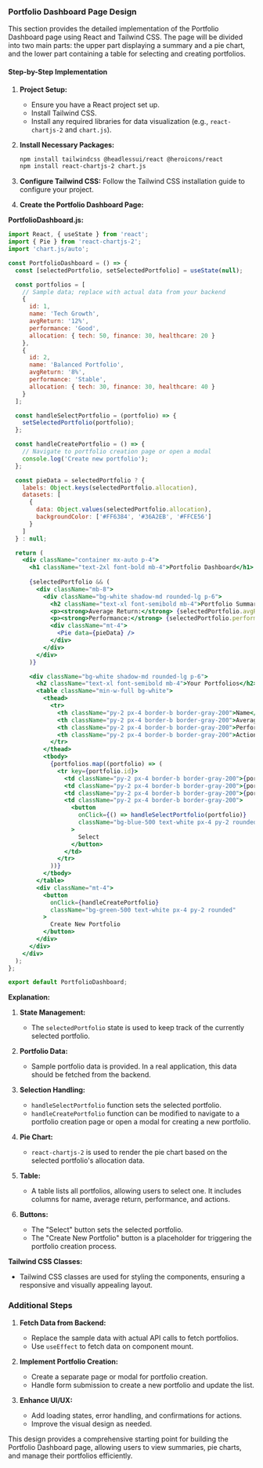 ### Portfolio Dashboard Page Design

This section provides the detailed implementation of the Portfolio Dashboard page using React and Tailwind CSS. The page will be divided into two main parts: the upper part displaying a summary and a pie chart, and the lower part containing a table for selecting and creating portfolios.

#### Step-by-Step Implementation

1. **Project Setup:**
   - Ensure you have a React project set up.
   - Install Tailwind CSS.
   - Install any required libraries for data visualization (e.g., `react-chartjs-2` and `chart.js`).

2. **Install Necessary Packages:**
   ```sh
   npm install tailwindcss @headlessui/react @heroicons/react
   npm install react-chartjs-2 chart.js
   ```

3. **Configure Tailwind CSS:**
   Follow the Tailwind CSS installation guide to configure your project.

4. **Create the Portfolio Dashboard Page:**

**PortfolioDashboard.js:**
```jsx
import React, { useState } from 'react';
import { Pie } from 'react-chartjs-2';
import 'chart.js/auto';

const PortfolioDashboard = () => {
  const [selectedPortfolio, setSelectedPortfolio] = useState(null);

  const portfolios = [
    // Sample data; replace with actual data from your backend
    {
      id: 1,
      name: 'Tech Growth',
      avgReturn: '12%',
      performance: 'Good',
      allocation: { tech: 50, finance: 30, healthcare: 20 }
    },
    {
      id: 2,
      name: 'Balanced Portfolio',
      avgReturn: '8%',
      performance: 'Stable',
      allocation: { tech: 30, finance: 30, healthcare: 40 }
    }
  ];

  const handleSelectPortfolio = (portfolio) => {
    setSelectedPortfolio(portfolio);
  };

  const handleCreatePortfolio = () => {
    // Navigate to portfolio creation page or open a modal
    console.log('Create new portfolio');
  };

  const pieData = selectedPortfolio ? {
    labels: Object.keys(selectedPortfolio.allocation),
    datasets: [
      {
        data: Object.values(selectedPortfolio.allocation),
        backgroundColor: ['#FF6384', '#36A2EB', '#FFCE56']
      }
    ]
  } : null;

  return (
    <div className="container mx-auto p-4">
      <h1 className="text-2xl font-bold mb-4">Portfolio Dashboard</h1>
      
      {selectedPortfolio && (
        <div className="mb-8">
          <div className="bg-white shadow-md rounded-lg p-6">
            <h2 className="text-xl font-semibold mb-4">Portfolio Summary: {selectedPortfolio.name}</h2>
            <p><strong>Average Return:</strong> {selectedPortfolio.avgReturn}</p>
            <p><strong>Performance:</strong> {selectedPortfolio.performance}</p>
            <div className="mt-4">
              <Pie data={pieData} />
            </div>
          </div>
        </div>
      )}

      <div className="bg-white shadow-md rounded-lg p-6">
        <h2 className="text-xl font-semibold mb-4">Your Portfolios</h2>
        <table className="min-w-full bg-white">
          <thead>
            <tr>
              <th className="py-2 px-4 border-b border-gray-200">Name</th>
              <th className="py-2 px-4 border-b border-gray-200">Average Return</th>
              <th className="py-2 px-4 border-b border-gray-200">Performance</th>
              <th className="py-2 px-4 border-b border-gray-200">Actions</th>
            </tr>
          </thead>
          <tbody>
            {portfolios.map((portfolio) => (
              <tr key={portfolio.id}>
                <td className="py-2 px-4 border-b border-gray-200">{portfolio.name}</td>
                <td className="py-2 px-4 border-b border-gray-200">{portfolio.avgReturn}</td>
                <td className="py-2 px-4 border-b border-gray-200">{portfolio.performance}</td>
                <td className="py-2 px-4 border-b border-gray-200">
                  <button
                    onClick={() => handleSelectPortfolio(portfolio)}
                    className="bg-blue-500 text-white px-4 py-2 rounded"
                  >
                    Select
                  </button>
                </td>
              </tr>
            ))}
          </tbody>
        </table>
        <div className="mt-4">
          <button
            onClick={handleCreatePortfolio}
            className="bg-green-500 text-white px-4 py-2 rounded"
          >
            Create New Portfolio
          </button>
        </div>
      </div>
    </div>
  );
};

export default PortfolioDashboard;
```

**Explanation:**

1. **State Management:**
   - The `selectedPortfolio` state is used to keep track of the currently selected portfolio.

2. **Portfolio Data:**
   - Sample portfolio data is provided. In a real application, this data should be fetched from the backend.

3. **Selection Handling:**
   - `handleSelectPortfolio` function sets the selected portfolio.
   - `handleCreatePortfolio` function can be modified to navigate to a portfolio creation page or open a modal for creating a new portfolio.

4. **Pie Chart:**
   - `react-chartjs-2` is used to render the pie chart based on the selected portfolio's allocation data.

5. **Table:**
   - A table lists all portfolios, allowing users to select one. It includes columns for name, average return, performance, and actions.

6. **Buttons:**
   - The "Select" button sets the selected portfolio.
   - The "Create New Portfolio" button is a placeholder for triggering the portfolio creation process.

**Tailwind CSS Classes:**
- Tailwind CSS classes are used for styling the components, ensuring a responsive and visually appealing layout.

### Additional Steps

1. **Fetch Data from Backend:**
   - Replace the sample data with actual API calls to fetch portfolios.
   - Use `useEffect` to fetch data on component mount.

2. **Implement Portfolio Creation:**
   - Create a separate page or modal for portfolio creation.
   - Handle form submission to create a new portfolio and update the list.

3. **Enhance UI/UX:**
   - Add loading states, error handling, and confirmations for actions.
   - Improve the visual design as needed.

This design provides a comprehensive starting point for building the Portfolio Dashboard page, allowing users to view summaries, pie charts, and manage their portfolios efficiently.
